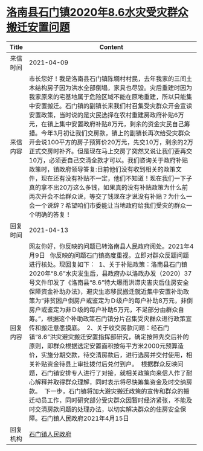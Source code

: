 # <a href="http://www.shangluo.gov.cn/zmhd/ldxxxx.jsp?urltype=leadermail.LeaderMailContentUrl&wbtreeid=1112&leadermailid=7137">洛南县石门镇2020年8.6水灾受灾群众搬迁安置问题</a>
|Title|Content|
|:---:|---|
|来信时间|2021-04-09|
|来信内容|市长您好！我是洛南县石门镇陈墹村村民，去年我家的三间土木结构房子因为洪水全部倒塌，家具也尽毁。灾后重建时因为我家原来的宅基地属于危险区域不能在原地重建，所以只能集中安置搬迁。石门镇的副镇长来我们村召集受灾群众开会宣读安置政策，当时说的是灾民选择在农村重建房政府补贴6万元，在镇上集中安置政府补贴8万元，剩余的资金灾民自己筹措。今年3月初让我们交房款，镇上的副镇长再次给受灾群众开会说100平方的房子预算价20万元，先交10万，剩余的2万正式交房时补齐。但是现在马上交房了突然又说让我们要再交10万，必须要自己交清全款才可以。我们咨询关于政府补贴政策时，镇政府领导答复:目前他们没有收到相关的政策文件，现在还有没有补贴不一定，他们不知道！现在我们一下子真的拿不出20万这么多钱，如果真的没有补贴政策为什么前两次开会不给群众说，等交了钱现在才说没有补贴？为什么一会一个说辞？希望咱们市委能让当地政府给我们受灾的群众一个明确的答复！|
|回复时间|2021-04-13|
|回复内容|网友你好，你反映的问题已转洛南县人民政府阅处。2021年4月9日   你反映的问题石门镇高度重视，立即对群众反题问题进行核处。现回复如下：  1、关于补贴政策：洛南县石门镇2020年“8.6”水灾发生后，县政府办以洛政办发（2020）37号文件印发了《洛南县“8.6”特大爆雨洪涝灾害灾后住房安全保障资金补助办法》，避灾生态移民搬迁就近集中安置补助政策为“非贫困户倒房户或鉴定为Ｄ级户的每户补助8万元，非倒房户或鉴定为非Ｄ级的每户补助5万元，不足部分由群众自筹。”，根据这个补助政策石门镇分片召集受灾群众进行政策宣传和搬迁意愿摸底。  2、关于收交房款问题：经石门镇“8.6”洪灾避灾搬迁安置指挥部研究，确定按照先交后补的原则，即群众根据选定安置面积按每平方米2000元预算造价，实施分期交款，待交清房款后，进行选房并交付使用，相关补贴资金待县上审批拨付后兑付到户。  根据群众反映问题，石门镇安排专人进行了对接，就相关政策向来信人作了耐心解释并取得群众理解，同时表示将尽快筹集资金及时交纳房款。  下一步，石门镇将加大避灾搬迁政策的宣传和群众的搬迁动员工作，同时研究部分受灾群众因暂时经济紧张，不能及时交清房款问题的处理办法，以切实解决群众的住房安全保障。石门镇人民政府2021年4月15日|
|回复机构|<a href="../../categories/agencies/石门镇人民政府.md">石门镇人民政府</a>|